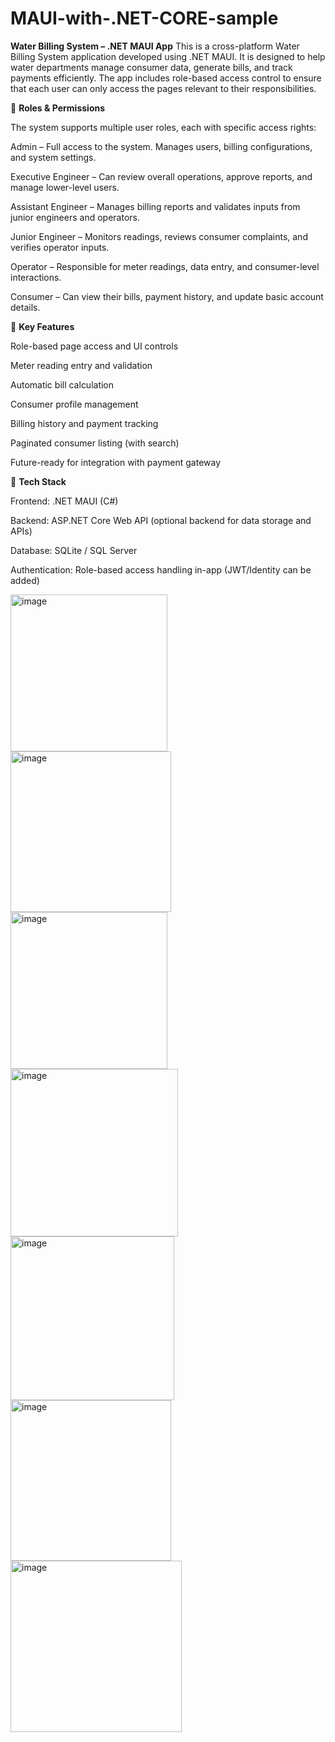 # MAUI-with-.NET-CORE-sample
 
**Water Billing System – .NET MAUI App**
This is a cross-platform Water Billing System application developed using .NET MAUI. It is designed to help water departments manage consumer data, generate bills, and track payments efficiently. The app includes role-based access control to ensure that each user can only access the pages relevant to their responsibilities.

🔐 **Roles & Permissions**

The system supports multiple user roles, each with specific access rights:

Admin – Full access to the system. Manages users, billing configurations, and system settings.

Executive Engineer – Can review overall operations, approve reports, and manage lower-level users.

Assistant Engineer – Manages billing reports and validates inputs from junior engineers and operators.

Junior Engineer – Monitors readings, reviews consumer complaints, and verifies operator inputs.

Operator – Responsible for meter readings, data entry, and consumer-level interactions.

Consumer – Can view their bills, payment history, and update basic account details.

🧾 **Key Features**

Role-based page access and UI controls

Meter reading entry and validation

Automatic bill calculation

Consumer profile management

Billing history and payment tracking

Paginated consumer listing (with search)

Future-ready for integration with payment gateway

🔧 **Tech Stack**

Frontend: .NET MAUI (C#)

Backend: ASP.NET Core Web API (optional backend for data storage and APIs)

Database: SQLite / SQL Server

Authentication: Role-based access handling in-app (JWT/Identity can be added)
 
<img width="251" alt="image" src="https://github.com/user-attachments/assets/1025e39e-d28b-49b3-8dd2-ee86de884b55" />
<img width="257" alt="image" src="https://github.com/user-attachments/assets/6778879a-9753-4b8b-b22e-98adbd00e01a" />
<img width="251" alt="image" src="https://github.com/user-attachments/assets/0d51e14e-5455-4f31-bb3d-b12e5b43c1bb" />
<img width="268" alt="image" src="https://github.com/user-attachments/assets/20d15d96-59d9-4dcc-a6dc-320872309ad8" />
<img width="262" alt="image" src="https://github.com/user-attachments/assets/0a9c6e92-61df-4015-bb74-e3ba2bcec22f" />
<img width="257" alt="image" src="https://github.com/user-attachments/assets/3b357536-0e38-48cd-9c99-abd2307c7b58" />
<img width="274" alt="image" src="https://github.com/user-attachments/assets/d64f5f62-c463-432b-9273-6dcd50f3f779" />






